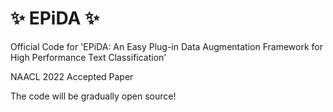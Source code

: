 # :sparkles: EPiDA :sparkles:
Official Code for 'EPiDA: An Easy Plug-in Data Augmentation Framework for High Performance Text Classification' 

NAACL 2022 Accepted Paper 

The code will be gradually open source!
